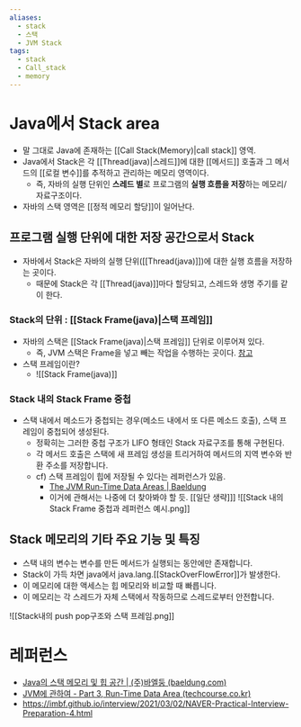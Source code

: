 ```yaml
---
aliases:
  - stack
  - 스택
  - JVM Stack
tags:
  - stack
  - Call_stack
  - memory
---
```


# Java에서 Stack area
- 말 그대로 Java에 존재하는 [[Call Stack(Memory)|call stack]] 영역.
- Java에서 Stack은 각 [[Thread(java)|스레드]]에 대한 [[메서드]] 호출과 그 메서드의 [[로컬 변수]]를 추적하고 관리하는 메모리 영역이다.
	- 즉, 자바의 실행 단위인 **스레드 별**로 프로그램의 **실행 흐름을 저장**하는 메모리/자료구조이다.
- 자바의 스택 영역은 [[정적 메모리 할당]]이 일어난다.

## 프로그램 실행 단위에 대한 저장 공간으로서 Stack
- 자바에서 Stack은 자바의 실행 단위([[Thread(java)]])에 대한 실행 흐름을 저장하는 곳이다.
	- 때문에 Stack은 각 [[Thread(java)]]마다 할당되고, 스레드와 생명 주기를 같이 한다. 

### Stack의 단위 : [[Stack Frame(java)|스택 프레임]]
- 자바의 스택은 [[Stack Frame(java)|스택 프레임]] 단위로 이루어져 있다. 
	- 즉, JVM 스택은 Frame을 넣고 빼는 작업을 수행하는 곳이다. [참고](https://imbf.github.io/interview/2021/03/02/NAVER-Practical-Interview-Preparation-4.html)
- 스택 프레임이란?
	- ![[Stack Frame(java)]]
### Stack 내의 Stack Frame 중첩
- 스택 내에서 메소드가 중첩되는 경우(메소드 내에서 또 다른 메소드 호출), 스택 프레임이 중첩되어 생성된다.
	- 정확히는 그러한 중첩 구조가 LIFO 형태인 Stack 자료구조를 통해 구현된다. 
	- 각 메서드 호출은 스택에 새 프레임 생성을 트리거하여 메서드의 지역 변수와 반환 주소를 저장합니다.
	- cf) 스택 프레임이 힙에 저장될 수 있다는 레퍼런스가 있음.
		- [The JVM Run-Time Data Areas | Baeldung](https://www.baeldung.com/java-jvm-run-time-data-areas)
		- 이거에 관해서는 나중에 더 찾아봐야 할 듯. [[일단 생략]]] 
![[Stack 내의 Stack Frame 중첩과 레퍼런스 예시.png]]
## Stack 메모리의 기타 주요 기능 및 특징
- 스택 내의 변수는 변수를 만든 메서드가 실행되는 동안에만 존재합니다.
- Stack이 가득 차면 java에서 java.lang.[[StackOverFlowError]]가 발생한다.
- 이 메모리에 대한 액세스는 힙 메모리와 비교할 때 빠릅니다.
- 이 메모리는 각 스레드가 자체 스택에서 작동하므로 스레드로부터 안전합니다.

![[Stack내의 push pop구조와 스택 프레임.png]]




# 레퍼런스
- [Java의 스택 메모리 및 힙 공간 | (주)바엘둥 (baeldung.com)](https://www.baeldung.com/java-stack-heap#stack-memory-in-java)
- [JVM에 관하여 - Part 3, Run-Time Data Area (techcourse.co.kr)](https://tecoble.techcourse.co.kr/post/2021-08-09-jvm-memory/)
- https://imbf.github.io/interview/2021/03/02/NAVER-Practical-Interview-Preparation-4.html